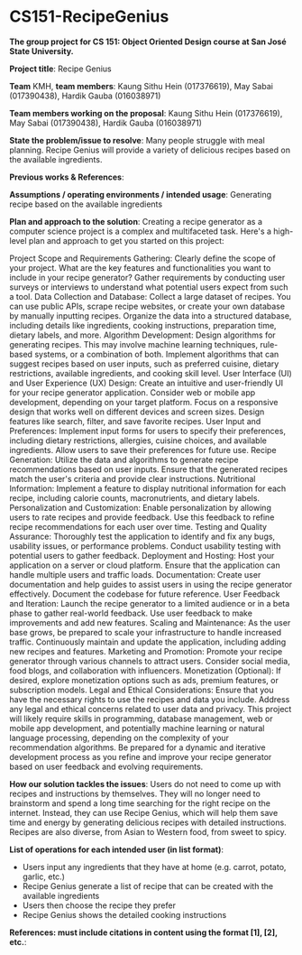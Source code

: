 # CS151-RecipeGenius
**The group project for CS 151: Object Oriented Design course at San José State University.**

**Project title**: Recipe Genius

**Team** KMH, **team members**: Kaung Sithu Hein (017376619), May Sabai (017390438), Hardik Gauba (016038971)

**Team members working on the proposal**: Kaung Sithu Hein (017376619), May Sabai (017390438), Hardik Gauba (016038971)

**State the problem/issue to resolve**: Many people struggle with meal planning. Recipe Genius will provide a variety of delicious recipes based on the available ingredients. 

**Previous works & References**: 

**Assumptions / operating environments / intended usage**: Generating recipe based on the available ingredients 


**Plan and approach to the solution**:  Creating a recipe generator as a computer science project is a complex and multifaceted task. Here's a high-level plan and approach to get you started on this project:

Project Scope and Requirements Gathering:
Clearly define the scope of your project. What are the key features and functionalities you want to include in your recipe generator?
Gather requirements by conducting user surveys or interviews to understand what potential users expect from such a tool.
Data Collection and Database:
Collect a large dataset of recipes. You can use public APIs, scrape recipe websites, or create your own database by manually inputting recipes.
Organize the data into a structured database, including details like ingredients, cooking instructions, preparation time, dietary labels, and more.
Algorithm Development:
Design algorithms for generating recipes. This may involve machine learning techniques, rule-based systems, or a combination of both.
Implement algorithms that can suggest recipes based on user inputs, such as preferred cuisine, dietary restrictions, available ingredients, and cooking skill level.
User Interface (UI) and User Experience (UX) Design:
Create an intuitive and user-friendly UI for your recipe generator application. Consider web or mobile app development, depending on your target platform.
Focus on a responsive design that works well on different devices and screen sizes.
Design features like search, filter, and save favorite recipes.
User Input and Preferences:
Implement input forms for users to specify their preferences, including dietary restrictions, allergies, cuisine choices, and available ingredients.
Allow users to save their preferences for future use.
Recipe Generation:
Utilize the data and algorithms to generate recipe recommendations based on user inputs.
Ensure that the generated recipes match the user's criteria and provide clear instructions.
Nutritional Information:
Implement a feature to display nutritional information for each recipe, including calorie counts, macronutrients, and dietary labels.
Personalization and Customization:
Enable personalization by allowing users to rate recipes and provide feedback.
Use this feedback to refine recipe recommendations for each user over time.
Testing and Quality Assurance:
Thoroughly test the application to identify and fix any bugs, usability issues, or performance problems.
Conduct usability testing with potential users to gather feedback.
Deployment and Hosting:
Host your application on a server or cloud platform.
Ensure that the application can handle multiple users and traffic loads.
Documentation:
Create user documentation and help guides to assist users in using the recipe generator effectively.
Document the codebase for future reference.
User Feedback and Iteration:
Launch the recipe generator to a limited audience or in a beta phase to gather real-world feedback.
Use user feedback to make improvements and add new features.
Scaling and Maintenance:
As the user base grows, be prepared to scale your infrastructure to handle increased traffic.
Continuously maintain and update the application, including adding new recipes and features.
Marketing and Promotion:
Promote your recipe generator through various channels to attract users. Consider social media, food blogs, and collaboration with influencers.
Monetization (Optional):
If desired, explore monetization options such as ads, premium features, or subscription models.
Legal and Ethical Considerations:
Ensure that you have the necessary rights to use the recipes and data you include.
Address any legal and ethical concerns related to user data and privacy.
This project will likely require skills in programming, database management, web or mobile app development, and potentially machine learning or natural language processing, depending on the complexity of your recommendation algorithms. Be prepared for a dynamic and iterative development process as you refine and improve your recipe generator based on user feedback and evolving requirements.


**How our solution tackles the issues**: 
Users do not need to come up with recipes and instructions by themselves. They will no longer need to brainstorm and spend a long time searching for the right recipe on the internet. Instead, they can use Recipe Genius, which will help them save time and energy by generating delicious recipes with detailed instructions. Recipes are also diverse, from Asian to Western food, from sweet to spicy. 

**List of operations for each intended user (in list format)**:
- Users input any ingredients that they have at home (e.g. carrot, potato, garlic, etc.)
- Recipe Genius generate a list of recipe that can be created with the available ingredients
- Users then choose the recipe they prefer
- Recipe Genius shows the detailed cooking instructions

**References: must include citations in content using the format [1], [2], etc.**: 

